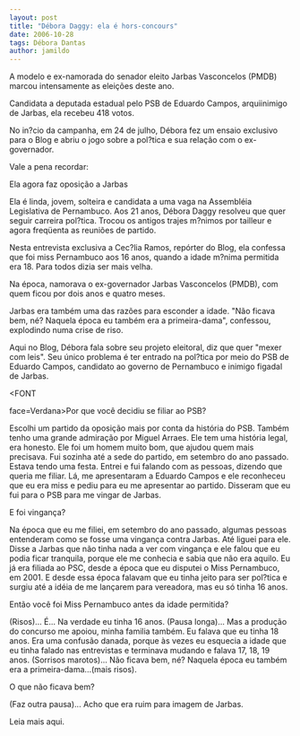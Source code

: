 ```yaml
---
layout: post
title: "Débora Daggy: ela é hors-concours"
date: 2006-10-28
tags: Débora Dantas
author: jamildo
---
```

A modelo e ex-namorada do senador eleito Jarbas Vasconcelos (PMDB) marcou intensamente as elei&ccedil;&otilde;es deste ano.

Candidata a deputada estadual pelo PSB de Eduardo Campos, arquiinimigo de Jarbas, ela recebeu 418 votos.

No in?cio da campanha, em 24 de julho, D&eacute;bora fez um ensaio exclusivo para o Blog e abriu o jogo sobre a pol?tica e sua rela&ccedil;&atilde;o com o ex-governador.

Vale a pena recordar:

Ela agora faz oposi&ccedil;&atilde;o a Jarbas

Ela &eacute; linda, jovem, solteira e candidata a uma vaga na Assembl&eacute;ia Legislativa de Pernambuco. Aos 21 anos, D&eacute;bora Daggy resolveu que quer seguir carreira pol?tica. Trocou os antigos trajes m?nimos por tailleur e agora freq&uuml;enta as reuni&otilde;es de partido.

Nesta entrevista exclusiva a Cec?lia Ramos, rep&oacute;rter do Blog, ela confessa que foi miss Pernambuco aos 16 anos, quando a idade m?nima permitida era 18. Para todos dizia ser mais velha.

Na &eacute;poca, namorava o ex-governador Jarbas Vasconcelos (PMDB), com quem ficou por dois anos e quatro meses.

Jarbas era tamb&eacute;m uma das raz&otilde;es para esconder a idade. "N&atilde;o ficava bem, n&eacute;? Naquela &eacute;poca eu tamb&eacute;m era a primeira-dama", confessou, explodindo numa crise de riso.

Aqui no Blog, D&eacute;bora fala sobre seu projeto eleitoral, diz que quer "mexer com leis". Seu &uacute;nico problema &eacute; ter entrado na pol?tica por meio do PSB de Eduardo Campos, candidato ao governo de Pernambuco e inimigo figadal de Jarbas.

&lt;FONT

face=Verdana&gt;Por que voc&ecirc; decidiu se filiar ao PSB?

Escolhi um partido da oposi&ccedil;&atilde;o mais por conta da hist&oacute;ria do PSB. Tamb&eacute;m tenho uma grande admira&ccedil;&atilde;o por Miguel Arraes. Ele tem uma hist&oacute;ria legal, era honesto. Ele foi um homem muito bom, que ajudou quem mais precisava. Fui sozinha at&eacute; a sede do partido, em setembro do ano passado. Estava tendo uma festa. Entrei e fui falando com as pessoas, dizendo que queria me filiar. L&aacute;, me apresentaram a Eduardo Campos e ele reconheceu que eu era miss e pediu para eu me apresentar ao partido. Disseram que eu fui para o PSB para me vingar de Jarbas.

E foi vingan&ccedil;a?

Na &eacute;poca que eu me filiei, em setembro do ano passado, algumas pessoas entenderam como se fosse uma vingan&ccedil;a contra Jarbas. At&eacute; liguei para ele. Disse a Jarbas que n&atilde;o tinha nada a ver com vingan&ccedil;a e ele falou que eu podia ficar tranquila, porque ele me conhecia e sabia que n&atilde;o era aquilo. Eu j&aacute; era filiada ao PSC, desde a &eacute;poca que eu disputei o Miss Pernambuco, em 2001. E desde essa &eacute;poca falavam que eu tinha jeito para ser pol?tica e surgiu at&eacute; a id&eacute;ia de me lan&ccedil;arem para vereadora, mas eu s&oacute; tinha 16 anos.

Ent&atilde;o voc&ecirc; foi Miss Pernambuco antes da idade permitida?

(Risos)... &Eacute;... Na verdade eu tinha 16 anos. (Pausa longa)... Mas a produ&ccedil;&atilde;o do concurso me apoiou, minha familia tamb&eacute;m. Eu falava que eu tinha 18 anos. Era uma confus&atilde;o danada, porque &agrave;s vezes eu esquecia a idade que eu tinha falado nas entrevistas e terminava mudando e falava 17, 18, 19 anos. (Sorrisos marotos)... N&atilde;o ficava bem, n&eacute;? Naquela &eacute;poca eu tamb&eacute;m era a primeira-dama...(mais risos).

O que n&atilde;o ficava bem?

(Faz outra pausa)... Acho que era ruim para imagem de Jarbas.

Leia mais aqui.
